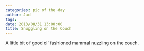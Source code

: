 ```yaml
---
categories: pic of the day
author: Jad
tags: 
date: 2013/08/31 13:00:00
title: Snuggling on the Couch
---
```


A little bit of good ol' fashioned mammal nuzzling on the couch.

<figure>
<img src="/img/2013/08/31/img_2300_medium.jpg" alt="" />
<figcaption></figcaption>
</figure>

<figure>
<img src="/img/2013/08/31/img_2314_medium.jpg" alt="" />
<figcaption></figcaption>
</figure>
